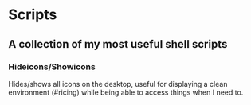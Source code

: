 # Scripts
## A collection of my most useful shell scripts

### Hideicons/Showicons

Hides/shows all icons on the desktop, useful for displaying a clean environment (#ricing) while being
able to access things when I need to.
